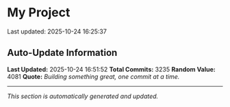 # My Project


Last updated: 2025-10-24 16:25:37










































































































































































































































































































































































































































































































































































































































































































































































































































































































































































































































































































































































































































































































































































































































































































































































































































































































































































































































































































































































































































































































































































































































































































































































































































































































































































































































































































































































































































































































































































































































































































































































































































































































































































































































































































































































































































































































































































## Auto-Update Information

**Last Updated:** 2025-10-24 16:51:52
**Total Commits:** 3235
**Random Value:** 4081
**Quote:** _Building something great, one commit at a time._

---
_This section is automatically generated and updated._